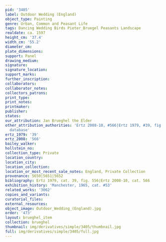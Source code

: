 ```yaml
---
pid: '3405'
label: Outdoor Wedding (England)
object_type: Painting
genre: Urban, Common and Peasant Life
tags: Dancing Wedding Birds Pieter_Bruegel Peasants Landscape
realdate: ca. 1597
height_cm: '37.4'
width_cm: '55.2'
diameter_cm: 
plate_dimensions: 
support: Panel
drawing_medium: 
signature: 
signature_location: 
support_marks: 
further_inscription: 
collaborators: 
collaborator_notes: 
collectors_patrons: 
print_type: 
print_notes: 
printmaker: 
publisher: 
states: 
our_attribution: Jan Brueghel the Elder
other_attribution_authorities: 'Ertz 2008-10, #566|Ertz 1979, #39, fig. 556|Honig
  database'
ertz_1979: '39'
ertz_2008: '566'
bailey_walker: 
hollstein_no: 
collection_type: Private
location_country: 
location_city: 
location_collection: 
location_or_most_recent_sale_notes: England, Private Collection
provenance: 5650|5651|5652
bibliography: Ertz 1979, cat. 39, fig. 556|Ertz 2008-10, cat. 566
exhibition_history: 'Manchester, 1965, cat. #53'
related_works: '3062'
copies_and_variants: 
curatorial_files: 
external_resources: 
object_image: Outdoor_Wedding_(England).jpg
order: '473'
layout: brueghel_item
collection: brueghel
thumbnail: img/derivatives/simple/3405/thumbnail.jpg
full: img/derivatives/simple/3405/full.jpg
---
```


